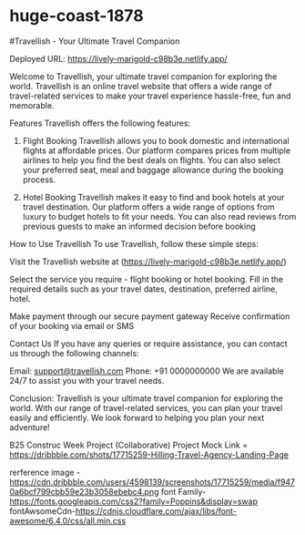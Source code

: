 # huge-coast-1878

#Travellish -
Your Ultimate Travel Companion

Deployed URL: https://lively-marigold-c98b3e.netlify.app/

Welcome to Travellish, your ultimate travel companion for exploring the world. Travellish is an online travel website that offers a wide range of travel-related services to make your travel experience hassle-free, fun and memorable.

Features
Travellish offers the following features:

1. Flight Booking
Travellish allows you to book domestic and international flights at affordable prices. Our platform compares prices from multiple airlines to help you find the best deals on flights. You can also select your preferred seat, meal and baggage allowance during the booking process.

2. Hotel Booking
Travellish makes it easy to find and book hotels at your travel destination. Our platform offers a wide range of options from luxury to budget hotels to fit your needs. You can also read reviews from previous guests to make an informed decision before booking

How to Use Travellish
To use Travellish, follow these simple steps:

Visit the Travellish website at (https://lively-marigold-c98b3e.netlify.app/)

Select the service you require - flight booking or hotel booking.
Fill in the required details such as your travel dates, destination, preferred airline, hotel.

Make payment through our secure payment gateway
Receive confirmation of your booking via email or SMS

Contact Us
If you have any queries or require assistance, you can contact us through the following channels:

Email: support@travellish.com
Phone: +91 0000000000
We are available 24/7 to assist you with your travel needs.

Conclusion:
Travellish is your ultimate travel companion for exploring the world. With our range of travel-related services, you can plan your travel easily and efficiently. We look forward to helping you plan your next adventure!

B25 Construc Week Project (Collaborative)
Project Mock Link = https://dribbble.com/shots/17715259-Hilling-Travel-Agency-Landing-Page

rerference image - https://cdn.dribbble.com/users/4598139/screenshots/17715259/media/f9470a6bcf799cbb59e23b3058ebebc4.png
font Family- https://fonts.googleapis.com/css2?family=Poppins&display=swap
fontAwsomeCdn-https://cdnjs.cloudflare.com/ajax/libs/font-awesome/6.4.0/css/all.min.css
